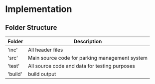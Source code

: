 # Implementation
## Folder Structure
| Folder | Description                                    |              
|------- |------------------------------------------------|
| 'inc'  | All header files                               |                     
| 'src'  | Main source code for parking management system |
| 'test' | All source code and data for testing purposes  |
| 'build'| build output                                   |
